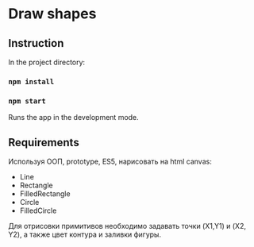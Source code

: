 # Draw shapes

## Instruction

In the project directory:

### `npm install`
### `npm start`
Runs the app in the development mode.<br>

## Requirements

Используя ООП, prototype, ES5, нарисовать на html canvas: 
* Line 
* Rectangle 
* FilledRectangle 
* Circle 
* FilledCircle 

Для отрисовки примитивов необходимо задавать точки (X1,Y1) и (X2, Y2), а также цвет контура и заливки фигуры. 